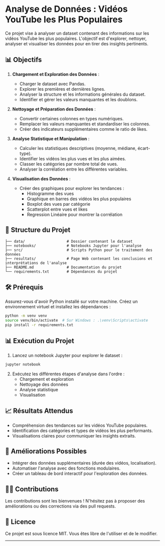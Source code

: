 # Analyse de Données : Vidéos YouTube les Plus Populaires

Ce projet vise à analyser un dataset contenant des informations sur les vidéos YouTube les plus populaires. L'objectif est d'explorer, nettoyer, analyser et visualiser les données pour en tirer des insights pertinents.

## 📊 Objectifs

1. **Chargement et Exploration des Données** :
   - Charger le dataset avec Pandas.
   - Explorer les premières et dernières lignes.
   - Analyser la structure et les informations générales du dataset.
   - Identifier et gérer les valeurs manquantes et les doublons.

2. **Nettoyage et Préparation des Données** :
   - Convertir certaines colonnes en types numériques.
   - Remplacer les valeurs manquantes et standardiser les colonnes.
   - Créer des indicateurs supplémentaires comme le ratio de likes.

3. **Analyse Statistique et Manipulation** :
   - Calculer les statistiques descriptives (moyenne, médiane, écart-type).
   - Identifier les vidéos les plus vues et les plus aimées.
   - Classer les catégories par nombre total de vues.
   - Analyser la corrélation entre les différentes variables.

4. **Visualisation des Données** :
   - Créer des graphiques pour explorer les tendances :
     - Histogramme des vues
     - Graphique en barres des vidéos les plus populaires
     - Boxplot des vues par catégorie
     - Scatterplot entre vues et likes
     - Regression Linéaire pour montrer la corrélation

## 📁 Structure du Projet

```
├── data/                   # Dossier contenant le dataset
├── notebooks/              # Notebooks Jupyter pour l'analyse
├── src/                    # Scripts Python pour le traitement des données
├── resultats/              # Page Web contenant les conclusions et interprétations de l'analyse
├── README.md               # Documentation du projet
└── requirements.txt        # Dépendances du projet
```

## 🛠️ Prérequis

Assurez-vous d'avoir Python installé sur votre machine. Créez un environnement virtuel et installez les dépendances :

```bash
python -m venv venv
source venv/bin/activate  # Sur Windows : .\venv\Scripts\activate
pip install -r requirements.txt
```

## 📊 Exécution du Projet

1. Lancez un notebook Jupyter pour explorer le dataset :

```bash
jupyter notebook
```

2. Exécutez les différentes étapes d'analyse dans l'ordre :
   - Chargement et exploration
   - Nettoyage des données
   - Analyse statistique
   - Visualisation

## 📈 Résultats Attendus

- Compréhension des tendances sur les vidéos YouTube populaires.
- Identification des catégories et types de vidéos les plus performants.
- Visualisations claires pour communiquer les insights extraits.

## 📌 Améliorations Possibles

- Intégrer des données supplémentaires (durée des vidéos, localisation).
- Automatiser l'analyse avec des fonctions modulaires.
- Créer un tableau de bord interactif pour l'exploration des données.

## 🧑‍💻 Contributions

Les contributions sont les bienvenues ! N'hésitez pas à proposer des améliorations ou des corrections via des pull requests.

## 📄 Licence

Ce projet est sous licence MIT. Vous êtes libre de l'utiliser et de le modifier.

---

